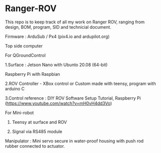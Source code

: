 # Ranger-ROV

This repo is to keep track of all my work on Ranger ROV, ranging from design, BOM, program, SID and technicial document.

Firmware : ArduSub / Px4 (pix4.io and ardupilot.org)

Top side computer

For QGroundControl

1.Surface : Jetson Nano with Ubunto 20.08 (64-bit)

Raspberry Pi with Raspbian

2.ROV Controller - XBox control or Custom made with teensy, program with arduino C

3.Control reference : DIY ROV Software Setup Tutorial, Raspberry Pi (https://www.youtube.com/watch?v=mH0vH4dd3Vo)

For Mini-robot

1. Teensy at surface and ROV

2. Signal via RS485 module


Manipulator : Mini servo secure in water-proof housing with push rod rubber connected to actuator.
